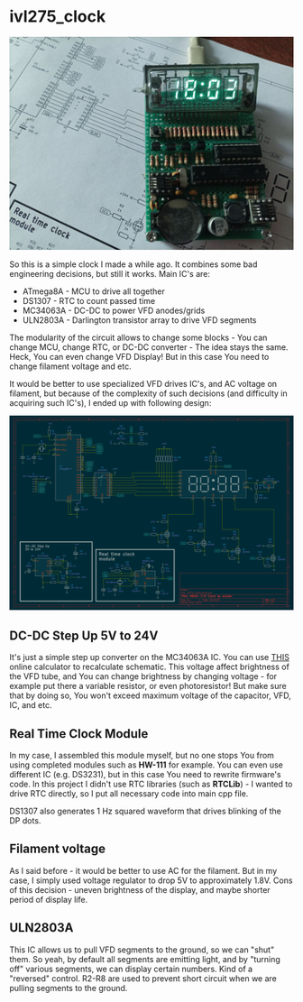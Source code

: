 # ivl275_clock

![alt tag](https://raw.githubusercontent.com/so1der/ivl275_clock/main/pictures/main.jpg "Main photo")

So this is a simple clock I made a while ago. It combines some bad engineering decisions, but still it works. Main IC's are:

- ATmega8A - MCU to drive all together
- DS1307 - RTC to count passed time
- MC34063A - DC-DC to power VFD anodes/grids
- ULN2803A - Darlington transistor array to drive VFD segments

The modularity of the circuit allows to change some blocks - You can change MCU, change RTC, or DC-DC converter - The idea stays the same. Heck, You can even change VFD Display! But in this case You need to change filament voltage and etc. 

It would be better to use specialized VFD drives IC's, and AC voltage on filament, but because of the complexity of such decisions (and difficulty in acquiring such IC's), I ended up with following design:

![alt tag](https://raw.githubusercontent.com/so1der/ivl275_clock/main/pictures/schematic.png "Schematic")

## DC-DC Step Up 5V to 24V

It's just a simple step up converter on the MC34063A IC. You can use [THIS](http://www.nomad.ee/micros/mc34063a/) online calculator to recalculate schematic. This voltage affect brightness of the VFD tube, and You can change brightness by changing voltage - for example put there a variable resistor, or even photoresistor! But make sure that by doing so, You won't exceed maximum voltage of the capacitor, VFD, IC, and etc.

## Real Time Clock Module

In my case, I assembled this module myself, but no one stops You from using completed modules such as **HW-111** for example. You can even use different IC (e.g. DS3231), but in this case You need to rewrite firmware's code. In this project I didn't use RTC libraries (such as **RTCLib**) - I wanted to drive RTC directly, so I put all necessary code into main cpp file.

DS1307 also generates 1 Hz squared waveform that drives blinking of the DP dots.

## Filament voltage

As I said before - it would be better to use AC for the filament. But in my case, I simply used voltage regulator to drop 5V to approximately 1.8V. Cons of this decision - uneven brightness of the display, and maybe shorter period of display life.

## ULN2803A

This IC allows us to pull VFD segments to the ground, so we can "shut" them. So yeah, by default all segments are emitting light, and by "turning off" various segments, we can display certain numbers. Kind of a "reversed" control. R2-R8 are used to prevent short circuit when we are pulling segments to the ground.
